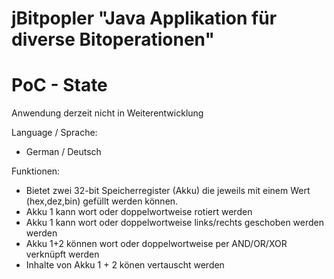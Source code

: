 # jBitpopler    "Java Applikation für diverse Bitoperationen"


# PoC - State
Anwendung derzeit nicht in Weiterentwicklung

Language / Sprache:
  - German / Deutsch

Funktionen:
  - Bietet zwei 32-bit Speicherregister (Akku) die jeweils mit einem Wert (hex,dez,bin) gefüllt werden können. 
  - Akku 1 kann wort oder doppelwortweise rotiert werden
  - Akku 1 kann wort oder doppelwortweise links/rechts geschoben werden werden
  - Akku 1+2 können wort oder doppelwortweise per AND/OR/XOR verknüpft werden
  - Inhalte von Akku 1 + 2 könen vertauscht werden
